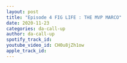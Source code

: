 ```yaml
---
layout: post
title: "Episode 4 FIG LIFE : THE MVP MARCO"
date: 2020-11-23
categories: da-call-up
author: da-call-up
spotify_track_id: 
youtube_video_id: CH0u8jZh1ow
apple_track_id: 
---
```

